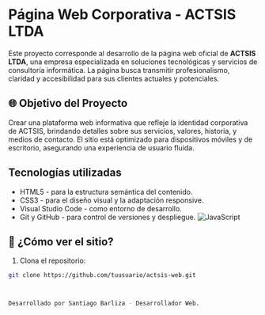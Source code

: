 # Página Web Corporativa - ACTSIS LTDA
Este proyecto corresponde al desarrollo de la página web oficial de **ACTSIS LTDA**, una empresa especializada en soluciones tecnológicas y servicios de consultoría informática. La página busca transmitir profesionalismo, claridad y accesibilidad para sus clientes actuales y potenciales.



## 🌐 Objetivo del Proyecto
Crear una plataforma web informativa que refleje la identidad corporativa de ACTSIS, brindando detalles sobre sus servicios, valores, historia, y medios de contacto. El sitio está optimizado para dispositivos móviles y de escritorio, asegurando una experiencia de usuario fluida.



## Tecnologías utilizadas
- HTML5 - para la estructura semántica del contenido.
- CSS3 - para el diseño visual y la adaptación responsive.
- Visual Studio Code - como entorno de desarrollo.
- Git y GitHub - para control de versiones y despliegue.
![JavaScript](https://img.shields.io/badge/JavaScript-F7DF1E?style=for-the-badge&logo=javascript&logoColor=black)



## 📲 ¿Cómo ver el sitio?

1. Clona el repositorio:
```bash
git clone https://github.com/tuusuario/actsis-web.git



Desarrollado por Santiago Barliza - Desarrollador Web.

